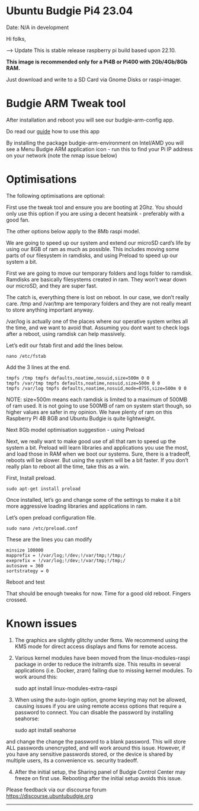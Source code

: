 # Ubuntu Budgie Pi4 23.04

Date: N/A in development

Hi folks,


--> Update This is stable release raspberry pi build based upon 22.10.

**This image is recommended only for a Pi4B or Pi400 with 2Gb/4Gb/8Gb RAM.**

Just download and write to a SD Card via Gnome Disks or raspi-imager.

# Budgie ARM Tweak tool

After installation and reboot you will see our budgie-arm-config app.

Do read our [guide](https://sourceforge.net/projects/budgie-remix/files/budgie-raspi-21.04/UBPi4.pdf/download) how to use this app

By installing the package budgie-arm-environment on Intel/AMD you will see a Menu Budgie ARM application icon - run this to find your Pi IP address on your network (note the nmap issue below)

# Optimisations

The following optimisations are optional:

First use the tweak tool and ensure you are booting at 2Ghz.  You should only use this option if you are using a decent heatsink - preferably with a good fan.

The other options below apply to the 8Mb raspi model.

We are going to speed up our system and extend our microSD card’s life by using our 8GB of ram as much as possible. This includes moving some parts of our filesystem in ramdisks, and using Preload to speed up our system a bit.

First we are going to move our temporary folders and logs folder to ramdisk. Ramdisks are basically filesystems created in ram. They won’t wear down our microSD, and they are super fast.

The catch is, everything there is lost on reboot. In our case, we don’t really care. /tmp and /var/tmp are temporary folders and they are not really meant to store anything important anyway.

/var/log is actually one of the places where our operative system writes all the time, and we want to avoid that. Assuming you dont want to check logs after a reboot, using ramdisk can help massively.

Let’s edit our fstab first and add the lines below.

    nano /etc/fstab

Add the 3 lines at the end.

    tmpfs /tmp tmpfs defaults,noatime,nosuid,size=500m 0 0
    tmpfs /var/tmp tmpfs defaults,noatime,nosuid,size=500m 0 0
    tmpfs /var/log tmpfs defaults,noatime,nosuid,mode=0755,size=500m 0 0

NOTE: size=500m means each ramdisk is limited to a maximum of 500MB of ram used. It is not going to use 500MB of ram on system start though, so higher values are safer in my opinion. We have plenty of ram on this Raspberry PI 4B 8GB and Ubuntu Budgie is quite lightweight.

Next 8Gb model optimisation suggestion - using Preload

Next, we really want to make good use of all that ram to speed up the system a bit. Preload will learn libraries and applications you use the most, and load those in RAM when we boot our systems. Sure, there is a tradeoff, reboots will be slower. But using the system will be a bit faster. If you don’t really plan to reboot all the time, take this as a win.

First, Install preload.

    sudo apt-get install preload

Once installed, let’s go and change some of the settings to make it a bit more aggressive loading libraries and applications in ram. 

Let’s open preload configuration file.

    sudo nano /etc/preload.conf

These are the lines you can modify

    minsize 100000
    mapprefix = !/var/log;!/dev;!/var/tmp;!/tmp;/
    exeprefix = !/var/log;!/dev;!/var/tmp;!/tmp;/
    autosave = 360
    sortstrategy = 0

Reboot and test

That should be enough tweaks for now. Time for a good old reboot. Fingers crossed.

# Known issues

1. The graphics are slightly glitchy under fkms. We recommend using the KMS mode for direct access displays and fkms for remote access.
2. Various kernel modules have been moved from the linux-modules-raspi package in order to reduce the initramfs size. This results in several applications (i.e. Docker, zram) failing due to missing kernel modules. To work around this:

    sudo apt install linux-modules-extra-raspi

3. When using the auto-login option, gnome keyring may not be allowed, causing issues if you are using remote access options that require a password to connect. You can disable the password by installing seahorse:

    sudo apt install seahorse

and change the change the password to a blank password. This will store ALL passwords unencrypted, and will work around this issue. However, if you have any sensitive passwords stored, or the device is shared by multiple users, its a convenience vs. security tradeoff.

4. After the initial setup, the Sharing panel of Budgie Control Center may freeze on first use. Rebooting after the initial setup avoids this issue.



Please feedback via our discourse forum https://discourse.ubuntubudgie.org

----
